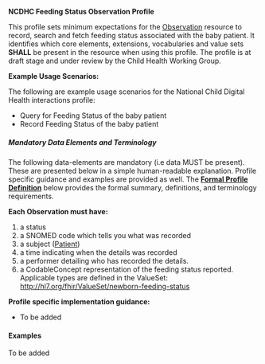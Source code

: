 **NCDHC Feeding Status Observation Profile**

This profile sets minimum expectations for the [Observation] resource to record, search and fetch feeding status associated with the baby patient. It identifies which core elements, extensions, vocabularies and value sets **SHALL** be present in the resource when using this profile. The profile is at draft stage and under review by the Child Health Working Group. 

**Example Usage Scenarios:**

The following are example usage scenarios for the National Child Digital Health interactions
profile:

-   Query for Feeding Status of the baby patient
-   Record Feeding Status of the baby patient

##### Mandatory Data Elements and Terminology


The following data-elements are mandatory (i.e data MUST be present). These are presented below in a simple human-readable explanation. Profile specific guidance and examples are provided as well.  The [**Formal Profile Definition**](#profile) below provides the  formal summary, definitions, and  terminology requirements.  

**Each Observation must have:**

1.  a status  
1.  a SNOMED code which tells you what was recorded
1.  a subject ([Patient])
1.  a time indicating when the details was recorded
1.	a performer detailing who has recorded the details.
1.  a CodableConcept representation of the feeding status reported. Applicable types are defined in the ValueSet: http://hl7.org/fhir/ValueSet/newborn-feeding-status
    

**Profile specific implementation guidance:**

* To be added




#### Examples

To be added

[Observation]: http://hl7.org/fhir/observation.html
[extensible]: http://hl7.org/fhir/terminologies.html#extensible
[General Guidance Section]: definitions.html

[Patient]: http://build.fhir.org/ig/hl7au/au-fhir-childhealth/StructureDefinition-ncdhc-patient-baby.html
